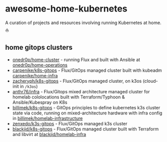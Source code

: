 # awesome-home-kubernetes

A curation of projects and resources  involving running Kubernetes at home. ⛵

## home gitops clusters

- [onedr0p/home-cluster](https://github.com/onedr0p/home-cluster) -   running Flux and built with Ansible at [onedr0p/home-operations](https://github.com/onedr0p/home-operations)
- [carpenike/k8s-gitops](https://github.com/carpenike/k8s-gitops) -   Flux/GitOps managed cluster built with kubeadm [carpenike/home-infra](https://github.com/carpenike/home-infra)
- [zacheryph/k8s-gitops](https://github.com/zacheryph/k8s-gitops) -   Flux/GitOps managed cluster, on k3os (cloud-init in `/k3os`)
- [anthr76/infra](https://github.com/anthr76/infra) - Flux/Gitops mixed architecture managed cluster for homelab cololocations built with Terraform/Typhoon & Ansible/Kubespray on K8s
- [billimek/k8s-gitops](https://github.com/billimek/k8s-gitops) - GitOps principles to define kubernetes k3s cluster state via code, running on mixed-architecture hardware with infra config in [billimek/homelab-infrastructure](https://github.com/billimek/homelab-infrastructure)
- [zenxedo/k3s-gitops](https://github.com/zenxedo/k3s-gitops) - Flux/GitOps managed k3s cluster
- [blackjid/k8s-gitops](https://github.com/blackjid/k8s-gitops) -   Flux/GitOps managed cluster built with Terraform and libvirt at [blackjid/homelab-infra](https://github.com/blackjid/homelab-infra)

